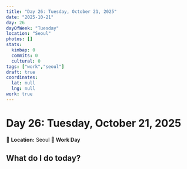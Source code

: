 ```yaml
---
title: "Day 26: Tuesday, October 21, 2025"
date: "2025-10-21"
day: 26
dayOfWeek: "Tuesday"
location: "Seoul"
photos: []
stats:
  kimbap: 0
  commits: 0
  cultural: 0
tags: ["work","seoul"]
draft: true
coordinates:
  lat: null
  lng: null
work: true
---
```

# Day 26: Tuesday, October 21, 2025

📍 **Location:** Seoul
💼 **Work Day**

## What do I do today?


